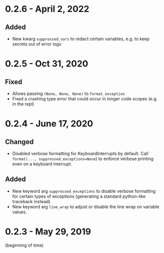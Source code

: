 # 0.2.6 - April 2, 2022

## Added
- New kwarg `suppressed_vars` to redact certain variables, e.g. to keep secrets out of error logs

# 0.2.5 - Oct 31, 2020

## Fixed
- Allows passing `(None, None, None)` to `format_exception`
- Fixed a crashing type error that could occur in longer code scopes (e.g. in the repl)

# 0.2.4 - June 17, 2020

## Changed
- Disabled verbose formatting for KeyboardInterrupts by default. Call `format(..., suppressed_exceptions=None`) to enforce verbose printing even on a keyboard interrupt.

## Added
- New keyword arg `suppressed_exceptions` to disable verbose formatting for certain types of exceptions (generating a standard python-like traceback instead).
- New keyword arg `line_wrap` to adjust or disable the line wrap on variable values.


# 0.2.3 - May 29, 2019

(beginning of time)
